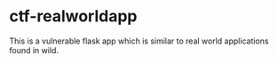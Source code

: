 # ctf-realworldapp
This is a vulnerable flask app which is similar to real world applications found in wild.
